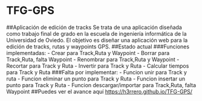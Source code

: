 # TFG-GPS
##Aplicación de edición de tracks
  Se trata de una aplicación diseñada como trabajo final de grado en la escuela de ingeniería informática de la Universidad de Oviedo.
  El objetivo es diseñar una aplicación web para la edición de tracks, rutas y waypoints GPS.
##Estado actual
###Funciones implementadas:
    - Crear para Track,Ruta y Waypoint
    - Borrar para Track,Ruta, falta Waypoint
    - Renombrar para Track,Ruta y Waypoint
    - Recortar para Track y Ruta
    - Invertir para Track y Ruta
    - Calcular tiempos para Track y Ruta
###Falta por implementar:
    - Funcion unir para Track y ruta
    - Funcion eliminar un punto para Track y Ruta
    - Funcion insertar un punto para Track y Ruta
    - Funcion descargar/importar para Track,Ruta, falta Waypoint
##Puedes ver el avance aquí
  https://h3rrero.github.io/TFG-GPS/
